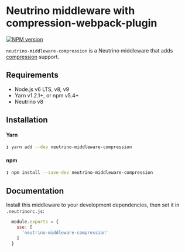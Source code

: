 # Neutrino middleware with compression-webpack-plugin
[![NPM version][npm-image]][npm-url]

`neutrino-middleware-compression` is a Neutrino middleware that adds
[compression][compression] support.

## Requirements

- Node.js v6 LTS, v8, v9
- Yarn v1.2.1+, or npm v5.4+
- Neutrino v8

## Installation

#### Yarn

```bash
❯ yarn add --dev neutrino-middleware-compression
```

#### npm

```bash
❯ npm install --save-dev neutrino-middleware-compression
```

## Documentation

Install this middleware to your development dependencies, then set it in
`.neutrinorc.js`:

```js
  module.exports = {
    use: [
      'neutrino-middleware-compression'
    ]
  }
```

[compression]: https://github.com/webpack-contrib/compression-webpack-plugin
[npm-image]: https://img.shields.io/npm/v/neutrino-middleware-compression.svg
[npm-url]: https://npmjs.org/package/neutrino-middleware-compression
